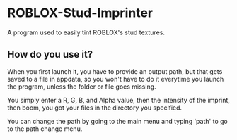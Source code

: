 # ROBLOX-Stud-Imprinter
A program used to easily tint ROBLOX's stud textures.

## How do you use it?
When you first launch it, you have to provide an output path, but that gets saved to a file in appdata, so you won't have to do it everytime you launch the
program, unless the folder or file goes missing.

You simply enter a R, G, B, and Alpha value, then the intensity of the imprint, then boom, you got your files in the directory you specified.

You can change the path by going to the main menu and typing 'path' to go to the path change menu.
